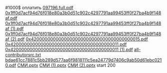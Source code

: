 #1000$ оплатить [097196.full.pdf](https://github.com/Raen123/Zenodozenodo/files/15221842/097196.full.pdf)
[0x1ff0d7acf94d76f018e80a3b0d51c902c4297791aa99453ff0f27ba4b9f148af.pdf](https://github.com/Raen123/Zenodozenodo/files/15221841/0x1ff0d7acf94d76f018e80a3b0d51c902c4297791aa99453ff0f27ba4b9f148af.pdf)
[0x1ff0d7acf94d76f018e80a3b0d51c902c4297791aa99453ff0f27ba4b9f148af (1).pdf](https://github.com/Raen123/Zenodozenodo/files/15221840/0x1ff0d7acf94d76f018e80a3b0d51c902c4297791aa99453ff0f27ba4b9f148af.1.pdf)
[0x1ff0d7acf94d76f018e80a3b0d51c902c4297791aa99453ff0f27ba4b9f148af (2).pdf](https://github.com/Raen123/Zenodozenodo/files/15221839/0x1ff0d7acf94d76f018e80a3b0d51c902c4297791aa99453ff0f27ba4b9f148af.2.pdf)
[0x4200000000000000000000000000000000000015.pdf](https://github.com/Raen123/Zenodozenodo/files/15221818/0x4200000000000000000000000000000000000015.pdf)
[0x4200000000000000000000000000000000000011.pdf](https://github.com/Raen123/Zenodozenodo/files/15221812/0x4200000000000000000000000000000000000011.pdf)
[0x4200000000000000000000000000000000000011 (1).pdf](https://github.com/Raen123/Zenodozenodo/files/15221810/0x4200000000000000000000000000000000000011.1.pdf)
[all-contributorsrc.txt](https://github.com/Raen123/Zenodozenodo/files/15221809/all-contributorsrc.txt)
[bdae61cc7881c5bb289d577aa6f9818111c5ea24779d7406c9ab50d61ebc0210.pdf](https://github.com/Raen123/Zenodozenodo/files/15221805/bdae61cc7881c5bb289d577aa6f9818111c5ea24779d7406c9ab50d61ebc0210.pdf)
[СМИ.pptx](https://github.com/Raen123/Zenodozenodo/files/15221778/default.pptx)
[СМИ (1).pptx](https://github.com/Raen123/Zenodozenodo/files/15221762/1.pptx)
[СМИ (2).pptx](https://github.com/Raen123/Zenodozenodo/files/15221758/2.pptx)
start 200 